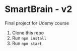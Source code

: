 # SmartBrain - v2

Final project for Udemy course

1. Clone this repo
2. Run `npm install`
3. Run `npm start`
